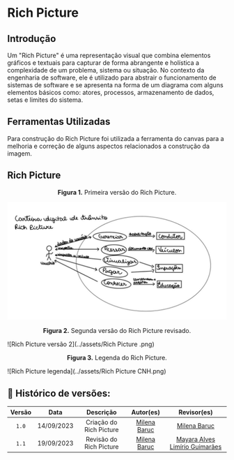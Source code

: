 # Rich Picture

## Introdução

Um "Rich Picture" é uma representação visual que combina elementos gráficos e textuais para capturar de forma abrangente e holística a complexidade de um problema, sistema ou situação. No contexto da engenharia de software, ele é utilizado para abstrair o funcionamento de sistemas de software e se apresenta na forma de um diagrama com alguns elementos básicos como: atores, processos, armazenamento de dados, setas e limites do sistema. 

## Ferramentas Utilizadas
 Para construção do Rich Picture foi utilizada a ferramenta do canvas para a melhoria e correção de alguns aspectos relacionados a construção da imagem.

## Rich Picture

 <p align="center"> <b>Figura 1.</b> Primeira versão do Rich Picture.</p>

 ![Rich Picture versão 1](../assets/Rich_Picture_version1.jpeg)

 <p align="center"> <b>Figura 2.</b> Segunda versão do Rich Picture revisado.</p>

 ![Rich Picture versão 2](../assets/Rich Picture .png)

 <p align="center"> <b>Figura 3.</b> Legenda do Rich Picture.</p>
     
 
 ![Rich Picture legenda](../assets/Rich Picture CNH.png)


## 📑 Histórico de versões:

 Versão  |    Data    |                        Descrição                        |                                             Autor(es)                                             |                  Revisor(es)                   
 :-----: | :--------: | :-----------------------------------------------------: | :-----------------------------------------------------------------------------------------------: | :--------------------------------------------: 
  `1.0`  | 14/09/2023 |            Criação do Rich Picture            | [Milena Baruc](https://github.com/MilenaBaruc) | [Milena Baruc](https://github.com/MilenaBaruc)
  `1.1`  | 19/09/2023 |            Revisão do Rich Picture            | [Milena Baruc](https://github.com/MilenaBaruc) | [Mayara Alves](https://github.com/Mayara-tech) [Limírio Guimarães](https://github.com/LimirioGuimaraes)
